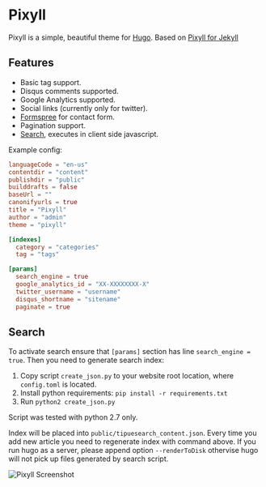 # Pixyll

Pixyll is a simple, beautiful theme for [Hugo](http://gohugo.io/).
Based on [Pixyll for Jekyll](https://github.com/johnotander/pixyll)

## Features

- Basic tag support.
- Disqus comments supported.
- Google Analytics supported.
- Social links (currently only for twitter).
- [Formspree](http://formspree.io/) for contact form.
- Pagination support.
- [Search](#search), executes in client side javascript.

Example config:

```toml
languageCode = "en-us"
contentdir = "content"
publishdir = "public"
builddrafts = false
baseUrl = ""
canonifyurls = true
title = "Pixyll"
author = "admin"
theme = "pixyll"

[indexes]
  category = "categories"
  tag = "tags"

[params]
  search_engine = true
  google_analytics_id = "XX-XXXXXXXX-X"
  twitter_username = "username"
  disqus_shortname = "sitename"
  paginate = true
```

## Search
To activate search ensure that `[params]` section has line `search_engine = true`.
Then you need to generate search index:
1. Copy script `create_json.py` to your website root location,
where `config.toml` is located.
1. Install python requirements: `pip install -r requirements.txt`
1. Run `python2 create_json.py`

Script was tested with python 2.7 only.

Index will be placed into `public/tipuesearch_content.json`. Every time you add
new article you need to regenerate index with command above.
If you run hugo as a server, please append option `--renderToDisk` othervise hugo
will not pick up files generated by search script.

![Pixyll Screenshot](https://raw.githubusercontent.com/azmelanar/hugo-theme-pixyll/master/images/tn.png)
